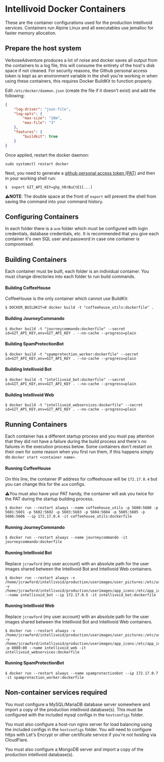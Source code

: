 # Intellivoid Docker Containers

These are the container configurations used for the production Intellivoid services.
Containers run Alpine Linux and all executables use jemalloc for faster memory allocation.

## Prepare the host system

VerboseAdventure produces a lot of noise and docker saves all output from the containers
to a log file, this will consume the entirety of the host's disk space if not cleaned.
For security reasons, the Github personal access token is kept as an environment variable
in the shell you're working in when using these containers, this requires Docker BuildKit
to function properly.

Edit `/etc/docker/daemon.json` (create the file if it doesn't exist) and add the following:

```json
{
    "log-driver": "json-file",
    "log-opts": {
        "max-size": "10m",
        "max-file": "3"
    },
    "features": {
        "buildkit": true
    }
}
```

Once applied, restart the docker daemon:

```shell
sudo systemctl restart docker
```

Next, you need to generate a [github personal access token (PAT)](https://github.com/settings/tokens) and
then in your working shell run:

```shell
$  export GIT_API_KEY=ghp_hRrBuCtE1[...]
```

⚠️**NOTE**: The double space at the front of `export` will prevent the shell from saving the command into your command history.

## Configuring Containers

In each folder there is a `acm` folder which must be configured with login credentials, database credentials, etc.
It is recommended that you give each container it's own SQL user and password in case one container is compromised.

## Building Containers

Each container must be built, each folder is an individual container. You must change directories into each folder to run
build commands.

#### Building CoffeeHouse

CoffeeHouse is the only container which cannot use BuildKit:
```shell
$ DOCKER_BUILDKIT=0 docker build -t "coffeehouse_utils:dockerfile" .
```

#### Building JourneyCommando

```shell
$ docker build -t "journeycommando:dockerfile" --secret id=GIT_API_KEY,env=GIT_API_KEY . --no-cache --progress=plain
```

#### Building SpamProtectionBot

```shell
$ docker build -t "spamprotection_worker:dockerfile" --secret id=GIT_API_KEY,env=GIT_API_KEY . --no-cache --progress=plain
```

#### Building Intellivoid Bot

```shell
$ docker build -t "intellivoid_bot:dockerfile" --secret id=GIT_API_KEY,env=GIT_API_KEY . --no-cache --progress=plain
```

#### Building Intellivoid Web

```shell
$ docker build -t "intellivoid_webservices:dockerfile" --secret id=GIT_API_KEY,env=GIT_API_KEY . --no-cache --progress=plain
```

## Running Containers

Each container has a different startup process and you must pay attention that they did not have a failure during the build process and there's no failures in the execution process below. Some containers don't restart on their own for some reason when you first run them, if this happens
simply do `docker start <container name>`.

#### Running CoffeeHouse

On this line, the container IP address for coffeehouse will be `172.17.0.4` but you can change this for the `acm` configs.

⚠️You must also have your PAT handy, the container will ask you twice for the PAT during the startup building process.

```shell
$ docker run --restart always --name coffeehouse_utils -p 5600:5600 -p 5601:5601 -p 5602:5602 -p 5603:5603 -p 5604:5604 -p 5605:5605 -p 5606:5606 --ip 172.17.0.4 -it coffeehouse_utils:dockerfile
```

#### Running JourneyCommando
```shell
$ docker run --restart always --name journeycommando -it journeycommando:dockerfile
```

#### Running Intellivoid Bot
Replace `jcrawford` (my user account) with an absolute path for the user images shared between the Intellivoid Bot and Intellivoid Web containers.

```shell
$ docker run --restart always -v /home/jcrawford/intellivoid/production/userimages/user_pictures:/etc/user_pictures -v /home/jcrawford/intellivoid/production/userimages/app_icons:/etc/app_icons --name intellivoid_bot --ip 172.17.0.5 -it intellivoid_bot:dockerfile
```

#### Running Intellivoid Web
Replace `jcrawford` (my user account) with an absolute path for the user images shared between the Intellivoid Bot and Intellivoid Web containers.

```shell
$ docker run --restart always -v /home/jcrawford/intellivoid/production/userimages/user_pictures:/etc/user_pictures -v /home/jcrawford/intellivoid/production/userimages/app_icons:/etc/app_icons -p 8080:80 --name intellivoid_web -it intellivoid_webservices:dockerfile
```

#### Running SpamProtectionBot

```shell
$ docker run --restart always --name spamprotectionbot --ip 172.17.0.7 -it spamprotection_worker:dockerfile
```

## Non-container services required

You must configure a MySQL/MariaDB database server somewhere and import a copy of the production intellivoid database(s). This must be configured with the included mysql configs in the `hostconfigs` folder.

You must also configure a host-run nginx server for load balancing using the included configs in the `hostconfigs` folder. You will need to configure https with Let's Encrypt or other certificate service if you're not hosting via CloudFlare.

You must also configure a MongoDB server and import a copy of the production intellivoid database(s).